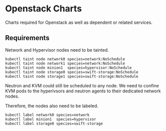 # Openstack Charts

Charts required for Openstack as well as dependent or related services.

## Requirements

Network and Hypervisor nodes need to be tainted.

```
kubectl taint node network0 species=network:NoSchedule
kubectl taint node network1 species=network:NoSchedule
kubectl taint node minion1  species=hypervisor:NoSchedule
kubectl taint node storage0 species=swift-storage:NoSchedule
kubectl taint node storage1 species=swift-storage:NoSchedule
```

Neutron and KVM could still be scheduled to any node. We need to confine
KVM pods to the hyperivsors and neutron agents to their dedicated network
nodes. 

Therefore, the nodes also need to be labeled.

```
kubectl label network0 species=network
kubectl label minion1  species=hypervisor
kubectl label storage0 species=swift-storage
````
